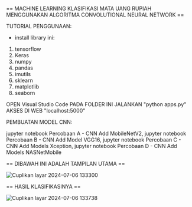 
== MACHINE LEARNING KLASIFIKASI MATA UANG RUPIAH MENGGUNAKAN ALGORITMA CONVOLUTIONAL NEURAL NETWORK ==

TUTORIAL PENGGUNAAN: 

- install library ini:
1. tensorflow 
2. Keras 
3. numpy 
4. pandas
5. imutils
6. sklearn
7. matplotlib 
8. seaborn

OPEN Visual Studio Code PADA FOLDER INI
JALANKAN "python apps.py"
AKSES DI WEB "localhost:5000"



PEMBUATAN MODEL CNN:

jupyter notebook Percobaan A - CNN Add MobileNetV2, 
jupyter notebook Percobaan B - CNN Add Model VGG16,
jupyter notebook Percobaan C - CNN Add Models Xception, 
jupyter notebook Percobaan D - CNN Add Models NASNetMobile



== DIBAWAH INI ADALAH TAMPILAN UTAMA ==


![Cuplikan layar 2024-07-06 133300](https://github.com/haldi-jr20/MACHINE-LEARNING-KLASIFIKASI-MATA-UANG-RUPIAH-MENGGUNAKAN-ALGORITMA-CONVOLUTIONAL-NEURAL-NETWORK/assets/163501437/a93b6430-d95d-474b-a9d9-387fe81701b6)



== HASIL KLASIFIKASINYA ==


![Cuplikan layar 2024-07-06 133738](https://github.com/haldi-jr20/MACHINE-LEARNING-KLASIFIKASI-MATA-UANG-RUPIAH-MENGGUNAKAN-ALGORITMA-CONVOLUTIONAL-NEURAL-NETWORK/assets/163501437/adbae4c7-fea5-4f4c-9193-b9713483858e)
